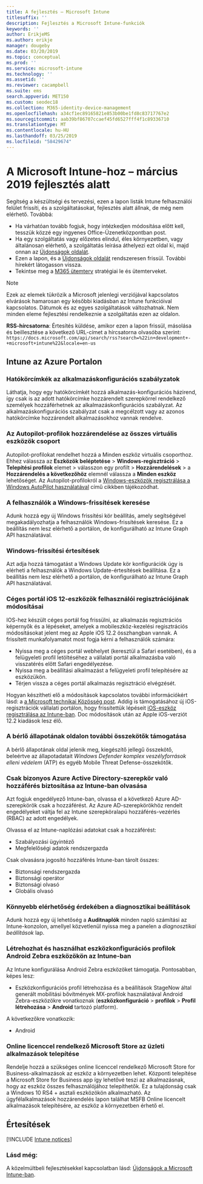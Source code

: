 ```yaml
---
title: A fejlesztés – Microsoft Intune
titlesuffix: ''
description: Fejlesztés a Microsoft Intune-funkciók
keywords: ''
author: ErikjeMS
ms.author: erikje
manager: dougeby
ms.date: 03/20/2019
ms.topic: conceptual
ms.prod: ''
ms.service: microsoft-intune
ms.technology: ''
ms.assetid: ''
ms.reviewer: cacampbell
ms.suite: ems
search.appverid: MET150
ms.custom: seodec18
ms.collection: M365-identity-device-management
ms.openlocfilehash: a34cf1ec89165821e853b00be1fd8c83717767e2
ms.sourcegitcommit: aab39bf86707ccaef45fd6527fff4f1c89336710
ms.translationtype: MT
ms.contentlocale: hu-HU
ms.lasthandoff: 03/25/2019
ms.locfileid: "58429674"
---
```

# <a name="in-development-for-microsoft-intune---march-2019"></a>A Microsoft Intune-hoz – március 2019 fejlesztés alatt

Segítség a készültségi és tervezési, ezen a lapon listák Intune felhasználói felület frissíti, és a szolgáltatásokat, fejlesztés alatt állnak, de még nem elérhető. Továbbá:

- Ha várhatóan tovább fogjuk, hogy intézkedjen módosítása előtt kell, tesszük közzé egy ingyenes Office-Üzenetközpontban post.
- Ha egy szolgáltatás vagy előzetes elindul, éles környezetben, vagy általánosan elérhető, a szolgáltatás leírása áthelyezi ezt oldal ki, majd onnan az [Újdonságok oldalát](whats-new.md).
- Ezen a lapon, és a [Újdonságok oldalát](whats-new.md) rendszeresen frissül. További hírekért látogasson vissza.
- Tekintse meg a [M365 ütemterv](https://www.microsoft.com/microsoft-365/roadmap?rtc=2&filters=EMS) stratégiai le és ütemterveket.

> [!Note]
> Ezek az elemek tükrözik a Microsoft jelenlegi verziójával kapcsolatos elvárások hamarosan egy későbbi kiadásban az Intune funkcióival kapcsolatos. Dátumok és az egyes szolgáltatások változhatnak. Nem minden eleme fejlesztési rendelkeznie a szolgáltatás ezen az oldalon.

**RSS-hírcsatorna**: Értesítés küldése, amikor ezen a lapon frissül, másolása és beillesztése a következő URL-címet a hírcsatorna olvasóba szerint: `https://docs.microsoft.com/api/search/rss?search=%22in+development+-+microsoft+intune%22&locale=en-us`


<!--
## What's coming to Intune in the Azure portal  
## What's coming to Intune apps
## Notices
-->
 
## <a name="intune-in-the-azure-portal"></a>Intune az Azure Portalon


<!-- 1903 start-->

### <a name="scope-tags-for-app-configuration-policies---2371891---"></a>Hatókörcímkék az alkalmazáskonfigurációs szabályzatok <!--2371891 -->
Láthatja, hogy egy hatókörcímkét hozzá alkalmazás-konfigurációs házirend, így csak is az adott hatókörcímke hozzárendelt szerepkörrel rendelkező személyek hozzáférhetnek az alkalmazáskonfigurációs szabályzat. Az alkalmazáskonfigurációs szabályzat csak a megcélzott vagy az azonos hatókörcímke hozzárendelt alkalmazásokhoz vannak rendelve.

### <a name="assign-autopilot-profiles-to-the-all-devices-virtual-group---2715522---"></a>Az Autopilot-profilok hozzárendelése az összes virtuális eszközök csoport <!--2715522 -->
Autopilot-profilokat rendelhet hozzá a Minden eszköz virtuális csoporthoz. Ehhez válassza az **Eszközök beléptetése** > **Windows-regisztráció** > **Telepítési profilok** elemet > válasszon egy profilt > **Hozzárendelések** > a **Hozzárendelés a következőhöz** elemnél válassza a **Minden eszköz** lehetőséget. Az Autopilot-profilokról a [Windows-eszközök regisztrálása a Windows AutoPilot használatával](enrollment-autopilot.md) című cikkben tájékozódhat.

###  <a name="block-users-from-scanning-for-windows-updates-------3316758------"></a>A felhasználók a Windows-frissítések keresése    <!-- 3316758    -->
Adunk hozzá egy új Windows frissítési kör beállítás, amely segítségével megakadályozhatja a felhasználók Windows-frissítések keresése. Ez a beállítás nem lesz elérhető a portálon, de konfigurálható az Intune Graph API használatával.

### <a name="windows-update-notifications-----3316782---"></a>Windows-frissítési értesítések  <!-- 3316782 -->
Azt adja hozzá támogatást a Windows Update kör konfigurációk úgy is elérheti a felhasználók a Windows Update-értesítések beállítása. Ez a beállítás nem lesz elérhető a portálon, de konfigurálható az Intune Graph API használatával.

### <a name="changes-to-company-portal-enrollment-for-ios-12-device-users---3448635---"></a>Céges portál iOS 12-eszközök felhasználói regisztrációjának módosításai <!--3448635 -->  
IOS-hez készült céges portál fog frissülni, az alkalmazás regisztrációs képernyők és a lépéseket, amelyek a mobileszköz-kezelési regisztrációs módosításokat jelent meg az Apple iOS 12.2 összhangban vannak. A frissített munkafolyamatot most fogja kérni a felhasználók számára:

- Nyissa meg a céges portál webhelyet (keresztül a Safari esetében), és a felügyeleti profil letöltéséhez a vállalati portál alkalmazásba való visszatérés előtt Safari engedélyezése.
- Nyissa meg a beállítási alkalmazást a felügyeleti profil telepítésére az eszközükön.
- Térjen vissza a céges portál alkalmazás regisztráció elvégzését.

Hogyan készítheti elő a módosítások kapcsolatos további információkért lásd: a [a Microsoft technikai Közösség post](https://aka.ms/CP_changes_iOS12). Addig is támogatásához új iOS-regisztrációk vállalati portálon, hogy frissítettük lépéseit [iOS-eszköz regisztrálása az Intune-ban](https://docs.microsoft.com/en-us/intune/ios-enroll). Doc módosítások után az Apple iOS-verziót 12.2 kiadások lesz élő. 

### <a name="support-for-additional-connectors-on-the-tenant-status-page----3617202-------"></a>A bérlő állapotának oldalon további összekötők támogatása <!-- 3617202     -->
A bérlő állapotának oldal jelenik meg, kiegészítő jellegű összekötő, beleértve az állapotadatait *Windows Defender komplex veszélyforrások elleni védelem* (ATP) és egyéb Mobile Threat Defense-összekötők.

### <a name="granting-intune-read-only-access-to-some-azure-active-directory-roles----3637917---"></a>Csak bizonyos Azure Active Directory-szerepkör való hozzáférés biztosítása az Intune-ban olvasása <!-- 3637917 -->
Azt fogjuk engedélyező Intune-ban, olvassa el a következő Azure AD-szerepkörök csak a hozzáférést. Az Azure AD-szerepkörökhöz rendelt engedélyeket váltja fel az Intune szerepköralapú hozzáférés-vezérlés (RBAC) az adott engedélyek.

Olvassa el az Intune-naplózási adatokat csak a hozzáférést:

- Szabályozási ügyintéző
- Megfelelőségi adatok rendszergazda

Csak olvasásra jogosító hozzáférés Intune-ban tárolt összes:

- Biztonsági rendszergazda
- Biztonsági operátor
- Biztonsági olvasó
- Globális olvasó

### <a name="easier-access-to-diagnostic-settings------3804627-----"></a>Könnyebb elérhetőség érdekében a diagnosztikai beállítások   <!-- 3804627   -->
Adunk hozzá egy új lehetőség a **Auditnaplók** minden napló számítási az Intune-konzolon, amellyel közvetlenül nyissa meg a panelen a *diagnosztikai beállítások* lap.

### <a name="create-and-use-device-configuration-profiles-on-android-zebra-devices-in-intune----3895244----"></a>Létrehozhat és használhat eszközkonfigurációs profilok Android Zebra eszközökön az Intune-ban <!-- 3895244  -->
Az Intune konfigurálása Android Zebra eszközöket támogatja. Pontosabban, képes lesz: 

- Eszközkonfigurációs profil létrehozása és a beállítások StageNow által generált mobilitási bővítmények MX-profilok használatával Android Zebra-eszközökre vonatkoznak (**eszközkonfiguráció** > **profilok**  >  **Profil létrehozása** > **Android** tartozó platform).

A következőkre vonatkozik:  
- Android

<!-- 1901 start -->

### <a name="deployment-of-online-licensed-microsoft-store-for-business-apps----1672660----"></a>Online licenccel rendelkező Microsoft Store az üzleti alkalmazások telepítése <!-- 1672660  -->
Rendelje hozzá a szükséges online licenccel rendelkező Microsoft Store for Business-alkalmazások az eszköz a környezetben lehet. Központi telepítése a Microsoft Store for Business app így lehetővé teszi az alkalmazásnak, hogy az eszköz összes felhasználójához telepíthetők. Ez a tulajdonság csak a Windows 10 RS4 + asztali eszközökön alkalmazható. Az ügyfélalkalmazások hozzárendelés lapon találhat MSFB Online licencelt alkalmazások telepítésére, az eszköz a környezetben érhető el.

## <a name="notices"></a>Értesítések

[!INCLUDE [Intune notices](./includes/intune-notices.md)]

### <a name="see-also"></a>Lásd még:
A közelmúltbeli fejlesztésekkel kapcsolatban lásd: [Újdonságok a Microsoft Intune-ban](whats-new.md).
